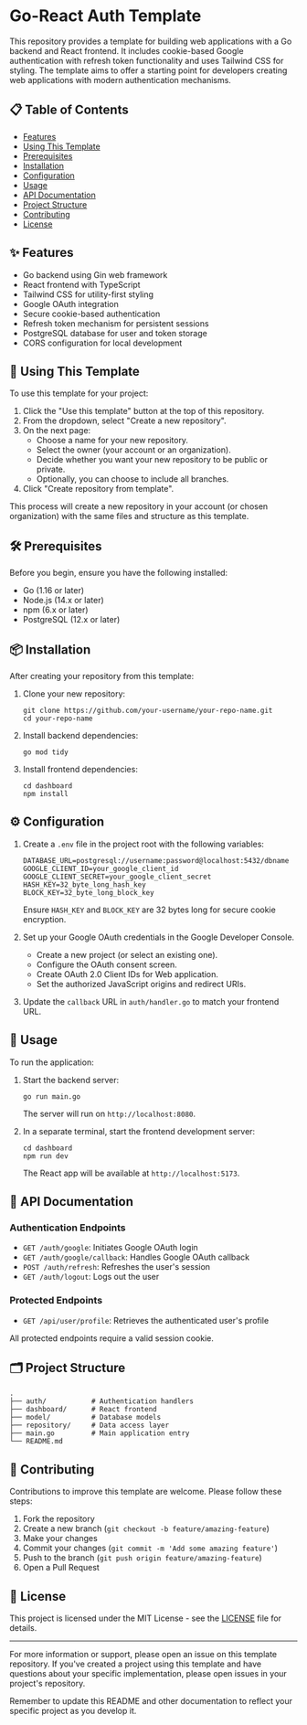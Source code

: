 # Go-React Auth Template

This repository provides a template for building web applications with a Go backend and React frontend. It includes cookie-based Google authentication with refresh token functionality and uses Tailwind CSS for styling. The template aims to offer a starting point for developers creating web applications with modern authentication mechanisms.

## 📋 Table of Contents

- [Features](#-features)
- [Using This Template](#-using-this-template)
- [Prerequisites](#-prerequisites)
- [Installation](#-installation)
- [Configuration](#-configuration)
- [Usage](#-usage)
- [API Documentation](#-api-documentation)
- [Project Structure](#-project-structure)
- [Contributing](#-contributing)
- [License](#-license)

## ✨ Features

- Go backend using Gin web framework
- React frontend with TypeScript
- Tailwind CSS for utility-first styling
- Google OAuth integration
- Secure cookie-based authentication
- Refresh token mechanism for persistent sessions
- PostgreSQL database for user and token storage
- CORS configuration for local development

## 🔧 Using This Template

To use this template for your project:

1. Click the "Use this template" button at the top of this repository.
2. From the dropdown, select "Create a new repository".
3. On the next page:
   - Choose a name for your new repository.
   - Select the owner (your account or an organization).
   - Decide whether you want your new repository to be public or private.
   - Optionally, you can choose to include all branches.
4. Click "Create repository from template".

This process will create a new repository in your account (or chosen organization) with the same files and structure as this template.

## 🛠 Prerequisites

Before you begin, ensure you have the following installed:
- Go (1.16 or later)
- Node.js (14.x or later)
- npm (6.x or later)
- PostgreSQL (12.x or later)

## 📦 Installation

After creating your repository from this template:

1. Clone your new repository:
   ```
   git clone https://github.com/your-username/your-repo-name.git
   cd your-repo-name
   ```

2. Install backend dependencies:
   ```
   go mod tidy
   ```

3. Install frontend dependencies:
   ```
   cd dashboard
   npm install
   ```

## ⚙️ Configuration

1. Create a `.env` file in the project root with the following variables:

   ```
   DATABASE_URL=postgresql://username:password@localhost:5432/dbname
   GOOGLE_CLIENT_ID=your_google_client_id
   GOOGLE_CLIENT_SECRET=your_google_client_secret
   HASH_KEY=32_byte_long_hash_key
   BLOCK_KEY=32_byte_long_block_key
   ```

   Ensure `HASH_KEY` and `BLOCK_KEY` are 32 bytes long for secure cookie encryption.

2. Set up your Google OAuth credentials in the Google Developer Console.
   - Create a new project (or select an existing one).
   - Configure the OAuth consent screen.
   - Create OAuth 2.0 Client IDs for Web application.
   - Set the authorized JavaScript origins and redirect URIs.

3. Update the `callback` URL in `auth/handler.go` to match your frontend URL.

## 🚀 Usage

To run the application:

1. Start the backend server:
   ```
   go run main.go
   ```
   The server will run on `http://localhost:8080`.

2. In a separate terminal, start the frontend development server:
   ```
   cd dashboard
   npm run dev
   ```
   The React app will be available at `http://localhost:5173`.

## 📖 API Documentation

### Authentication Endpoints

- `GET /auth/google`: Initiates Google OAuth login
- `GET /auth/google/callback`: Handles Google OAuth callback
- `POST /auth/refresh`: Refreshes the user's session
- `GET /auth/logout`: Logs out the user

### Protected Endpoints

- `GET /api/user/profile`: Retrieves the authenticated user's profile

All protected endpoints require a valid session cookie.

## 🗂 Project Structure

```
.
├── auth/           # Authentication handlers
├── dashboard/      # React frontend
├── model/          # Database models
├── repository/     # Data access layer
├── main.go         # Main application entry
└── README.md
```

## 🤝 Contributing

Contributions to improve this template are welcome. Please follow these steps:

1. Fork the repository
2. Create a new branch (`git checkout -b feature/amazing-feature`)
3. Make your changes
4. Commit your changes (`git commit -m 'Add some amazing feature'`)
5. Push to the branch (`git push origin feature/amazing-feature`)
6. Open a Pull Request

## 📄 License

This project is licensed under the MIT License - see the [LICENSE](LICENSE) file for details.

---

For more information or support, please open an issue on this template repository. If you've created a project using this template and have questions about your specific implementation, please open issues in your project's repository.

Remember to update this README and other documentation to reflect your specific project as you develop it.
